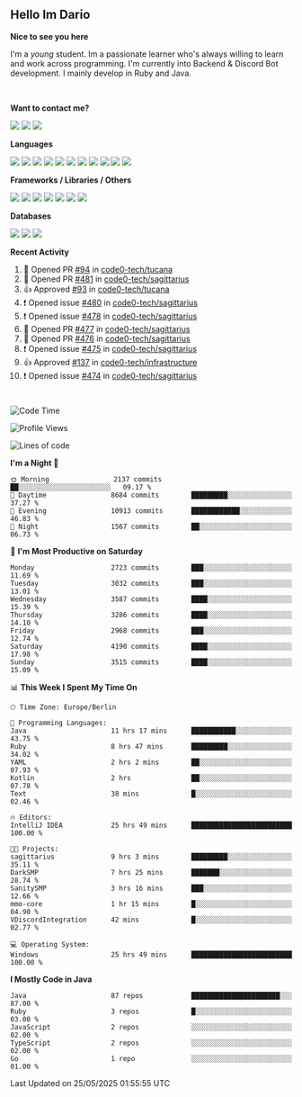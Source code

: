 <h2>Hello Im Dario</h2>

**Nice to see you here**

I'm a *young* student. Im a passionate learner who's always willing to learn and work across
programming. I'm currently into Backend & Discord Bot development. I mainly develop in Ruby and Java.

<br/>

**Want to contact me?**

<a href="https://github.com/knerio"><img src="https://img.shields.io/badge/-Github-blue?style=for-the-badge&logo=github&logoColor=white"/></a> <a href="https://discord.com/users/639416958923702292"><img src="https://img.shields.io/badge/-knerio-blue?style=for-the-badge&logo=discord&logoColor=white"/></a> <a href="https://twitch.tv/dopalos_"><img src="https://img.shields.io/badge/-twitch-blue?style=for-the-badge&logo=twitch&logoColor=white"/></a>

**Languages**

<img src="https://img.shields.io/badge/-Java-blue?style=for-the-badge&logo=java&logoColor=white"/> <img src="https://img.shields.io/badge/-Ruby-blue?style=for-the-badge&logo=Ruby&logoColor=white"/> <img src="https://img.shields.io/badge/-Git-blue?style=for-the-badge&logo=Git&logoColor=white"/> <img src="https://img.shields.io/badge/-HTML-blue?style=for-the-badge&logo=html5&logoColor=white"/> <img src="https://img.shields.io/badge/-CSS-blue?style=for-the-badge&logo=CSS3&logoColor=white"/> <img src="https://img.shields.io/badge/-Javascript-blue?style=for-the-badge&logo=javascript&logoColor=white"/> <img src="https://img.shields.io/badge/-Typescript-blue?style=for-the-badge&logo=TypeScript&logoColor=white"/> <img src="https://img.shields.io/badge/-Kotlin-blue?style=for-the-badge&logo=kotlin&logoColor=white"/> <img src="https://img.shields.io/badge/-SQL-blue?style=for-the-badge&logo=MYSQL&logoColor=white"/> <img src="https://img.shields.io/badge/-Markdown-blue?style=for-the-badge&logo=Markdown&logoColor=white"/> <img src="https://img.shields.io/badge/-JSON-blue?style=for-the-badge&logo=JSON&logoColor=white"/>
<br/>

 **Frameworks / Libraries / Others**

<img src="https://img.shields.io/badge/-Ruby_On_Rails-blue?style=for-the-badge&logo=ruby-on-rails&logoColor=white"/> <img src="https://img.shields.io/badge/-JDA-blue?style=for-the-badge&logo=JDA&logoColor=white"/> <img src="https://img.shields.io/badge/-Bootstrap-blue?style=for-the-badge&logo=Bootstrap&logoColor=white"/> <img src="https://img.shields.io/badge/-Node.JS-blue?style=for-the-badge&logo=node.js&logoColor=white"/> <img src="https://img.shields.io/badge/-React-blue?style=for-the-badge&logo=React&logoColor=white"/> <img src="https://img.shields.io/badge/-Express-blue?style=for-the-badge&logo=Express&logoColor=white"/> <img src="https://img.shields.io/badge/-Next.Js-blue?style=for-the-badge&logo=Next.Js&logoColor=white"/>

**Databases**

<img src="https://img.shields.io/badge/-MongoDB-blue?style=for-the-badge&logo=mongodb&logoColor=white"/> <img src="https://img.shields.io/badge/-MariaDB-blue?style=for-the-badge&logo=MariaDB&logoColor=white"/>
<img src="https://img.shields.io/badge/-PostgreSQL-blue?style=for-the-badge&logo=PostgreSQl&logoColor=white"/>

**Recent Activity**

<!--RECENT_ACTIVITY:start-->
1. 💪 Opened PR [#94](https://github.com/code0-tech/tucana/pull/94) in [code0-tech/tucana](https://github.com/code0-tech/tucana)<br>
2. 💪 Opened PR [#481](https://github.com/code0-tech/sagittarius/pull/481) in [code0-tech/sagittarius](https://github.com/code0-tech/sagittarius)<br>
3. 👍 Approved [#93](https://github.com/code0-tech/tucana/pull/93#pullrequestreview-2866924222) in [code0-tech/tucana](https://github.com/code0-tech/tucana)<br>
4. ❗️ Opened issue [#480](https://github.com/code0-tech/sagittarius/issues/480) in [code0-tech/sagittarius](https://github.com/code0-tech/sagittarius)<br>
5. ❗️ Opened issue [#478](https://github.com/code0-tech/sagittarius/issues/478) in [code0-tech/sagittarius](https://github.com/code0-tech/sagittarius)<br>
6. 💪 Opened PR [#477](https://github.com/code0-tech/sagittarius/pull/477) in [code0-tech/sagittarius](https://github.com/code0-tech/sagittarius)<br>
7. 💪 Opened PR [#476](https://github.com/code0-tech/sagittarius/pull/476) in [code0-tech/sagittarius](https://github.com/code0-tech/sagittarius)<br>
8. ❗️ Opened issue [#475](https://github.com/code0-tech/sagittarius/issues/475) in [code0-tech/sagittarius](https://github.com/code0-tech/sagittarius)<br>
9. 👍 Approved [#137](https://github.com/code0-tech/infrastructure/pull/137#pullrequestreview-2865813590) in [code0-tech/infrastructure](https://github.com/code0-tech/infrastructure)<br>
10. ❗️ Opened issue [#474](https://github.com/code0-tech/sagittarius/issues/474) in [code0-tech/sagittarius](https://github.com/code0-tech/sagittarius)<br>
<!--RECENT_ACTIVITY:end-->
 
#

<!--START_SECTION:waka-->
![Code Time](http://img.shields.io/badge/Code%20Time-1%2C186%20hrs%2051%20mins-blue)

![Profile Views](http://img.shields.io/badge/Profile%20Views-1-blue)

![Lines of code](https://img.shields.io/badge/From%20Hello%20World%20I%27ve%20Written-2.6%20million%20lines%20of%20code-blue)

**I'm a Night 🦉** 

```text
🌞 Morning                2137 commits        ██░░░░░░░░░░░░░░░░░░░░░░░   09.17 % 
🌆 Daytime                8684 commits        █████████░░░░░░░░░░░░░░░░   37.27 % 
🌃 Evening                10913 commits       ████████████░░░░░░░░░░░░░   46.83 % 
🌙 Night                  1567 commits        ██░░░░░░░░░░░░░░░░░░░░░░░   06.73 % 
```
📅 **I'm Most Productive on Saturday** 

```text
Monday                   2723 commits        ███░░░░░░░░░░░░░░░░░░░░░░   11.69 % 
Tuesday                  3032 commits        ███░░░░░░░░░░░░░░░░░░░░░░   13.01 % 
Wednesday                3587 commits        ████░░░░░░░░░░░░░░░░░░░░░   15.39 % 
Thursday                 3286 commits        ████░░░░░░░░░░░░░░░░░░░░░   14.10 % 
Friday                   2968 commits        ███░░░░░░░░░░░░░░░░░░░░░░   12.74 % 
Saturday                 4190 commits        ████░░░░░░░░░░░░░░░░░░░░░   17.98 % 
Sunday                   3515 commits        ████░░░░░░░░░░░░░░░░░░░░░   15.09 % 
```


📊 **This Week I Spent My Time On** 

```text
🕑︎ Time Zone: Europe/Berlin

💬 Programming Languages: 
Java                     11 hrs 17 mins      ███████████░░░░░░░░░░░░░░   43.75 % 
Ruby                     8 hrs 47 mins       █████████░░░░░░░░░░░░░░░░   34.02 % 
YAML                     2 hrs 2 mins        ██░░░░░░░░░░░░░░░░░░░░░░░   07.93 % 
Kotlin                   2 hrs               ██░░░░░░░░░░░░░░░░░░░░░░░   07.78 % 
Text                     38 mins             █░░░░░░░░░░░░░░░░░░░░░░░░   02.46 % 

🔥 Editors: 
IntelliJ IDEA            25 hrs 49 mins      █████████████████████████   100.00 % 

🐱‍💻 Projects: 
sagittarius              9 hrs 3 mins        █████████░░░░░░░░░░░░░░░░   35.11 % 
DarkSMP                  7 hrs 25 mins       ███████░░░░░░░░░░░░░░░░░░   28.74 % 
SanitySMP                3 hrs 16 mins       ███░░░░░░░░░░░░░░░░░░░░░░   12.66 % 
mmo-core                 1 hr 15 mins        █░░░░░░░░░░░░░░░░░░░░░░░░   04.90 % 
VDiscordIntegration      42 mins             █░░░░░░░░░░░░░░░░░░░░░░░░   02.77 % 

💻 Operating System: 
Windows                  25 hrs 49 mins      █████████████████████████   100.00 % 
```

**I Mostly Code in Java** 

```text
Java                     87 repos            ██████████████████████░░░   87.00 % 
Ruby                     3 repos             █░░░░░░░░░░░░░░░░░░░░░░░░   03.00 % 
JavaScript               2 repos             ░░░░░░░░░░░░░░░░░░░░░░░░░   02.00 % 
TypeScript               2 repos             ░░░░░░░░░░░░░░░░░░░░░░░░░   02.00 % 
Go                       1 repo              ░░░░░░░░░░░░░░░░░░░░░░░░░   01.00 % 
```




 Last Updated on 25/05/2025 01:55:55 UTC
<!--END_SECTION:waka-->


